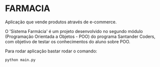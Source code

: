 # FARMACIA
Aplicação que vende produtos através de e-commerce.

O 'Sistema Farmácia' é um projeto desenvolvido no segundo módulo (Programação Orientada a Objetos - POO) do programa Santander Coders, com objetivo de testar os conhecimentos do aluno sobre POO.

Para rodar aplicação bastar rodar o comando:
```bash
python main.py
```


